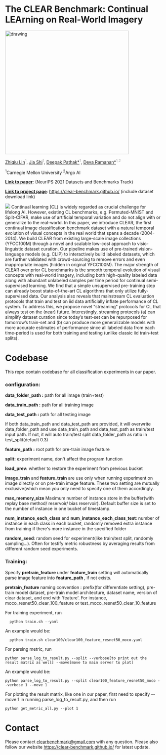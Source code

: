 # The CLEAR Benchmark: Continual LEArning on Real-World Imagery

<img src="https://clear-benchmark.github.io/img/cmu_03.png" alt="drawing" style="width:400px;"/>

<a href="https://linzhiqiu.github.io/">Zhiqiu Lin</a><sup><font color="#A9A9A9">1</font></sup>,
<a href="https://www.linkedin.com/in/elvishelvisshi/">Jia Shi</a><sup><font color="#A9A9A9">1</font></sup>,
<a href="https://www.cs.cmu.edu/~dpathak/">Deepak Pathak*</a><sup><font color="#A9A9A9">1</font></sup>,
<a href="http://www.cs.cmu.edu/~deva/">Deva Ramanan*</a><sup><font color="#A9A9A9">1,2</font></sup>

<sup>1</sup>Carnegie Mellon University 
<sup>2</sup>Argo AI


<a href="https://arxiv.org/abs/2201.06289"><strong>Link to paper</strong></a>: (NeurIPS 2021 Datasets and Benchmarks Track)

<a href="https://clear-benchmark.github.io/"><strong>Link to project page</strong></a>: https://clear-benchmark.github.io/ (include dataset download link)

![](https://clear-benchmark.github.io/img/examples.png)
Continual learning (CL) is widely regarded as crucial challenge for lifelong AI. However, existing CL benchmarks, e.g. Permuted-MNIST and Split-CIFAR, make use of artificial temporal variation and do not align with or generalize to the real-world. In this paper, we introduce CLEAR, the first continual image classification benchmark dataset with a natural temporal evolution of visual concepts in the real world that spans a decade (2004-2014). We build CLEAR from existing large-scale image collections (YFCC100M) through a novel and scalable low-cost approach to visio-linguistic dataset curation. Our pipeline makes use of pre-trained vision-language models (e.g. CLIP) to interactively build labeled datasets, which are further validated with crowd-sourcing to remove errors and even inappropriate images (hidden in original YFCC100M). The major strength of CLEAR over prior CL benchmarks is the smooth temporal evolution of visual concepts with real-world imagery, including both high-quality labeled data along with abundant unlabeled samples per time period for continual semi-supervised learning. We find that a simple unsupervised pre-training step can already boost state-of-the-art CL algorithms that only utilize fully-supervised data. Our analysis also reveals that mainstream CL evaluation protocols that train and test on iid data artificially inflate performance of CL system. To address this, we propose novel "streaming" protocols for CL that always test on the (near) future. Interestingly, streaming protocols (a) can simplify dataset curation since today’s test-set can be repurposed for tomorrow’s train-set and (b) can produce more generalizable models with more accurate estimates of performance since all labeled data from each time-period is used for both training and testing (unlike classic iid train-test splits).

# Codebase 
This repo contain codebase for all classification experiments in our paper. 

### configuration: 
<b>data_folder_path :</b> path for all image (train+test)

<b>data_train_path :</b> path for all training image

<b>data_test_path :</b> path for all testing image

If both data_train_path and data_test_path are provided, it will overwrite data_folder_path and use data_train_path and data_test_path as train/test input path. If not, it will auto train/test split data_folder_path as ratio in test_split(default 0.3)

<b>feature_path :</b> root path for pre-train image feature

<b>split:</b> experiment name, don't affect the program function

<b>load_prev:</b> whether to restore the experiment from previous bucket

<b>image_train</b> and <b>feature_train</b> are use only when running experiment on image directly or on pre-train image feature. These two setting are mutually exclusive(which mean you only need to specify one of them accordingly. 

<b>max_memory_size</b> Maximum number of instance store in the buffer(with replay base method/ reservoir/ bias reservoir). Default buffer size is set to the number of instance in one bucket of timestamp.

<b>num_instance_each_class</b> and <b>num_instance_each_class_test</b>: number of instance in each class in each bucket, randomly removed extra instance from training if there's more instance in the specified folder

<b>random_seed</b>: random seed for experiment(like train/test split, randomly sampling...). Often for testify metric robustness by averaging results from different random seed experiments.

### Training:
Specify <b>pretrain_feature</b> under <b>feature_train</b> setting will automatically parse image feature into <b>feature_path </b>, if not exists. 

<b>pretrain_feature</b> naming convention : prefix(for differentiate setting), pre-train model dataset, pre-train model architecture, dataset name, version of clear dataset, and end with 'feature'. For instance, moco_resnet50_clear_100_feature or test_moco_resnet50_clear_10_feature

For training experiment, run 
```
  python train.sh --yaml
```
An example would be: 

```
  python train.sh clear100/clear100_feature_resnet50_moco.yaml
```
For parsing metric, run
```
python parse_log_to_result.py --split --verbose[to print out the result matrix as well] --move[move to main server to plot] 
```
An example would be: 

```
python parse_log_to_result.py --split clear100_feature_resnet50_moco --verbose 1 --move 1
```
For plotting the result matrix, like one in our paper, first need to specify --move 1 in running parse_log_to_result.py, and then run
```
python get_metric_all.py --plot 1
```

# Contact

Please contact clearbenchmark@gmail.com with any question. Please also follow our website https://clear-benchmark.github.io/ for latest update. 


